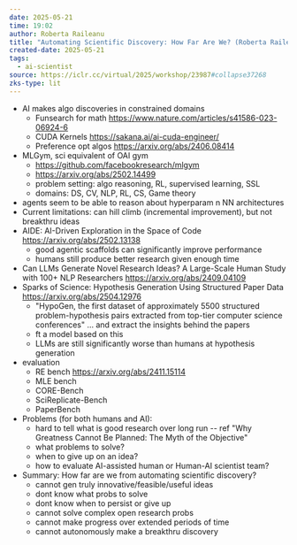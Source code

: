 ```yaml
---
date: 2025-05-21
time: 19:02
author: Roberta Raileanu
title: "Automating Scientific Discovery: How Far Are We? (Roberta Raileanu, Meta)"
created-date: 2025-05-21
tags:
  - ai-scientist
source: https://iclr.cc/virtual/2025/workshop/23987#collapse37268
zks-type: lit
---
```

- AI makes algo discoveries in constrained domains
	- Funsearch for math https://www.nature.com/articles/s41586-023-06924-6
	- CUDA Kernels https://sakana.ai/ai-cuda-engineer/
	- Preference opt algos https://arxiv.org/abs/2406.08414
- MLGym, sci equivalent of OAI gym
	- https://github.com/facebookresearch/mlgym
	- https://arxiv.org/abs/2502.14499
	- problem setting: algo reasoning, RL, supervised learning, SSL
	- domains: DS, CV, NLP, RL, CS, Game theory
- agents seem to be able to reason about hyperparam n NN architectures
- Current limitations: can hill climb (incremental improvement), but not breakthru ideas
- AIDE: AI-Driven Exploration in the Space of Code https://arxiv.org/abs/2502.13138
	- good agentic scaffolds can significantly improve performance
	- humans still produce better research given enough time
- Can LLMs Generate Novel Research Ideas? A Large-Scale Human Study with 100+ NLP Researchers https://arxiv.org/abs/2409.04109
- Sparks of Science: Hypothesis Generation Using Structured Paper Data https://arxiv.org/abs/2504.12976
	- "HypoGen, the first dataset of approximately 5500 structured problem-hypothesis pairs extracted from top-tier computer science conferences" ... and extract the insights behind the papers
	- ft a model based on this
	- LLMs are still significantly worse than humans at hypothesis generation
- evaluation
	- RE bench https://arxiv.org/abs/2411.15114
	- MLE bench
	- CORE-Bench
	- SciReplicate-Bench
	- PaperBench
- Problems (for both humans and AI): 
	- hard to tell what is good research over long run -- ref "Why Greatness Cannot Be Planned: The Myth of the Objective"
	- what problems to solve?
	- when to give up on an idea?
	- how to evaluate AI-assisted human or Human-AI scientist team?
- Summary: How far are we from automating scientific discovery?
	- cannot gen truly innovative/feasible/useful ideas
	- dont know what probs to solve
	- dont know when to persist or give up
	- cannot solve complex open research probs
	- cannot make progress over extended periods of time
	- cannot autonomously make a breakthru discovery
